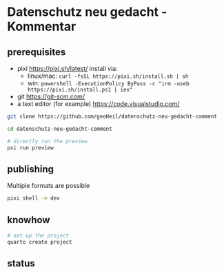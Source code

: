 # Datenschutz neu gedacht - Kommentar


## prerequisites

- pixi https://pixi.sh/latest/ install via:
  - linux/mac: `curl -fsSL https://pixi.sh/install.sh | sh`
  - win: `powershell -ExecutionPolicy ByPass -c "irm -useb https://pixi.sh/install.ps1 | iex"`
- git https://git-scm.com/
- a text editor (for example) https://code.visualstudio.com/


```bash
git clone https://github.com/geoHeil/datenschutz-neu-gedacht-comment

cd datenschutz-neu-gedacht-comment

# directly run the preview
pxi run preview
```

## publishing

Multiple formats are possible

```bash
pixi shell -e dev
```

## knowhow

```bash
# set up the project
quarto create project


```

## status

